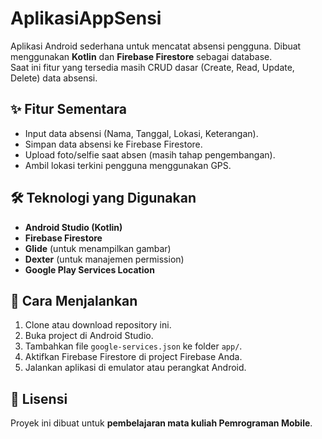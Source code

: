 # AplikasiAppSensi  

Aplikasi Android sederhana untuk mencatat absensi pengguna. Dibuat menggunakan **Kotlin** dan **Firebase Firestore** sebagai database.  
Saat ini fitur yang tersedia masih CRUD dasar (Create, Read, Update, Delete) data absensi.  

## ✨ Fitur Sementara  

- Input data absensi (Nama, Tanggal, Lokasi, Keterangan).  
- Simpan data absensi ke Firebase Firestore.  
- Upload foto/selfie saat absen (masih tahap pengembangan).  
- Ambil lokasi terkini pengguna menggunakan GPS.  

## 🛠 Teknologi yang Digunakan  

- **Android Studio (Kotlin)**  
- **Firebase Firestore**  
- **Glide** (untuk menampilkan gambar)  
- **Dexter** (untuk manajemen permission)  
- **Google Play Services Location**  

## 🚀 Cara Menjalankan  

1. Clone atau download repository ini.  
2. Buka project di Android Studio.  
3. Tambahkan file `google-services.json` ke folder `app/`.  
4. Aktifkan Firebase Firestore di project Firebase Anda.  
5. Jalankan aplikasi di emulator atau perangkat Android.  

## 📜 Lisensi  

Proyek ini dibuat untuk **pembelajaran mata kuliah Pemrograman Mobile**.  
